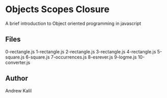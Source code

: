 # Objects Scopes Closure

A brief introduction to Object oriented programming in javascript

## Files

0-rectangle.js
1-rectangle.js
2-rectangle.js
3-rectangle.js
4-rectangle.js
5-square.js
6-square.js
7-occurrences.js
8-esrever.js
9-logme.js
10-converter.js

## Author

Andrew Kalil